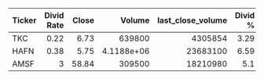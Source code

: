 | Ticker   |   Divid Rate |   Close |          Volume |   last_close_volume |   Divid % | 5_Days_pos   | above_SMA_50   |
|:---------|-------------:|--------:|----------------:|--------------------:|----------:|:-------------|:---------------|
| TKC      |         0.22 |    6.73 | 639800          |             4305854 |      3.29 | True         | True           |
| HAFN     |         0.38 |    5.75 |      4.1188e+06 |            23683100 |      6.59 | True         | False          |
| AMSF     |         3    |   58.84 | 309500          |            18210980 |      5.1  | False        | True           |